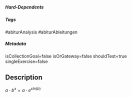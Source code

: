 ##### Hard-Dependents
##### Tags
#abiturAnalysis
#abiturAbleitungen 
##### Metadata
isCollectionGoal=false
isOrGateway=false
shouldTest=true
singleExercise=false
## Description
 $a\cdot b^x=a\cdot e^{xln(b)}$ 

